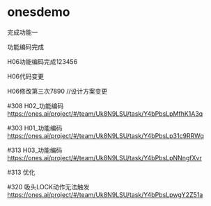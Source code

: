 # onesdemo

完成功能一

功能编码完成

H06功能编码完成123456

H06代码变更

H06修改第三次7890 //设计方案变更

#308 H02_功能编码
https://ones.ai/project/#/team/Uk8N9LSU/task/Y4bPbsLpMfhK1A3q

#303 H01_功能编码
https://ones.ai/project/#/team/Uk8N9LSU/task/Y4bPbsLp31c9RRWq

#313 H03_功能编码
https://ones.ai/project/#/team/Uk8N9LSU/task/Y4bPbsLpNNngfXvr

#313 优化

#320 吸头LOCK动作无法触发
https://ones.ai/project/#/team/Uk8N9LSU/task/Y4bPbsLpwgY2Z51a